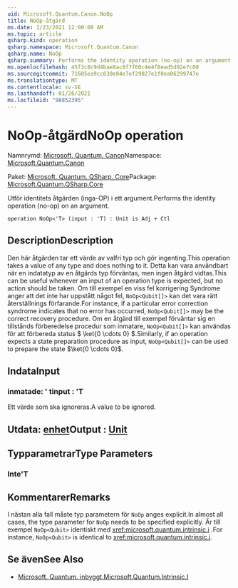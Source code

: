 ```yaml
---
uid: Microsoft.Quantum.Canon.NoOp
title: NoOp-åtgärd
ms.date: 1/23/2021 12:00:00 AM
ms.topic: article
qsharp.kind: operation
qsharp.namespace: Microsoft.Quantum.Canon
qsharp.name: NoOp
qsharp.summary: Performs the identity operation (no-op) on an argument.
ms.openlocfilehash: 45f3c8c9d4bae8ac8f7f60c4e4f8ead5d92e7c00
ms.sourcegitcommit: 71605ea9cc630e84e7ef29027e1f0ea06299747e
ms.translationtype: MT
ms.contentlocale: sv-SE
ms.lasthandoff: 01/26/2021
ms.locfileid: "98852395"
---
```

# <a name="noop-operation"></a><span data-ttu-id="68b6c-102">NoOp-åtgärd</span><span class="sxs-lookup"><span data-stu-id="68b6c-102">NoOp operation</span></span>

<span data-ttu-id="68b6c-103">Namnrymd: [Microsoft. Quantum. Canon](xref:Microsoft.Quantum.Canon)</span><span class="sxs-lookup"><span data-stu-id="68b6c-103">Namespace: [Microsoft.Quantum.Canon](xref:Microsoft.Quantum.Canon)</span></span>

<span data-ttu-id="68b6c-104">Paket: [Microsoft. Quantum. QSharp. Core](https://nuget.org/packages/Microsoft.Quantum.QSharp.Core)</span><span class="sxs-lookup"><span data-stu-id="68b6c-104">Package: [Microsoft.Quantum.QSharp.Core](https://nuget.org/packages/Microsoft.Quantum.QSharp.Core)</span></span>


<span data-ttu-id="68b6c-105">Utför identitets åtgärden (inga-OP) i ett argument.</span><span class="sxs-lookup"><span data-stu-id="68b6c-105">Performs the identity operation (no-op) on an argument.</span></span>

```qsharp
operation NoOp<'T> (input : 'T) : Unit is Adj + Ctl
```


## <a name="description"></a><span data-ttu-id="68b6c-106">Description</span><span class="sxs-lookup"><span data-stu-id="68b6c-106">Description</span></span>

<span data-ttu-id="68b6c-107">Den här åtgärden tar ett värde av valfri typ och gör ingenting.</span><span class="sxs-lookup"><span data-stu-id="68b6c-107">This operation takes a value of any type and does nothing to it.</span></span>
<span data-ttu-id="68b6c-108">Detta kan vara användbart när en indatatyp av en åtgärds typ förväntas, men ingen åtgärd vidtas.</span><span class="sxs-lookup"><span data-stu-id="68b6c-108">This can be useful whenever an input of an operation type is expected, but no action should be taken.</span></span>
<span data-ttu-id="68b6c-109">Om till exempel en viss fel korrigering Syndrome anger att det inte har uppstått något fel, `NoOp<Qubit[]>` kan det vara rätt återställnings förfarande.</span><span class="sxs-lookup"><span data-stu-id="68b6c-109">For instance, if a particular error correction syndrome indicates that no error has occurred, `NoOp<Qubit[]>` may be the correct recovery procedure.</span></span>
<span data-ttu-id="68b6c-110">Om en åtgärd till exempel förväntar sig en tillstånds förberedelse procedur som inmatare, `NoOp<Qubit[]>` kan användas för att förbereda status $ \ket{0 \cdots 0} $.</span><span class="sxs-lookup"><span data-stu-id="68b6c-110">Similarly, if an operation expects a state preparation procedure as input, `NoOp<Qubit[]>` can be used to prepare the state $\ket{0 \cdots 0}$.</span></span>

## <a name="input"></a><span data-ttu-id="68b6c-111">Indata</span><span class="sxs-lookup"><span data-stu-id="68b6c-111">Input</span></span>

### <a name="input--t"></a><span data-ttu-id="68b6c-112">inmatade: ' t</span><span class="sxs-lookup"><span data-stu-id="68b6c-112">input : 'T</span></span>

<span data-ttu-id="68b6c-113">Ett värde som ska ignoreras.</span><span class="sxs-lookup"><span data-stu-id="68b6c-113">A value to be ignored.</span></span>



## <a name="output--unit"></a><span data-ttu-id="68b6c-114">Utdata: [enhet](xref:microsoft.quantum.lang-ref.unit)</span><span class="sxs-lookup"><span data-stu-id="68b6c-114">Output : [Unit](xref:microsoft.quantum.lang-ref.unit)</span></span>



## <a name="type-parameters"></a><span data-ttu-id="68b6c-115">Typparametrar</span><span class="sxs-lookup"><span data-stu-id="68b6c-115">Type Parameters</span></span>

### <a name="t"></a><span data-ttu-id="68b6c-116">Inte</span><span class="sxs-lookup"><span data-stu-id="68b6c-116">'T</span></span>



## <a name="remarks"></a><span data-ttu-id="68b6c-117">Kommentarer</span><span class="sxs-lookup"><span data-stu-id="68b6c-117">Remarks</span></span>

<span data-ttu-id="68b6c-118">I nästan alla fall måste typ parametern för `NoOp` anges explicit.</span><span class="sxs-lookup"><span data-stu-id="68b6c-118">In almost all cases, the type parameter for `NoOp` needs to be specified explicitly.</span></span> <span data-ttu-id="68b6c-119">Är till exempel `NoOp<Qubit>` identiskt med <xref:microsoft.quantum.intrinsic.i> .</span><span class="sxs-lookup"><span data-stu-id="68b6c-119">For instance, `NoOp<Qubit>` is identical to <xref:microsoft.quantum.intrinsic.i>.</span></span>

## <a name="see-also"></a><span data-ttu-id="68b6c-120">Se även</span><span class="sxs-lookup"><span data-stu-id="68b6c-120">See Also</span></span>

- [<span data-ttu-id="68b6c-121">Microsoft. Quantum. inbyggt.</span><span class="sxs-lookup"><span data-stu-id="68b6c-121">Microsoft.Quantum.Intrinsic.I</span></span>](xref:Microsoft.Quantum.Intrinsic.I)